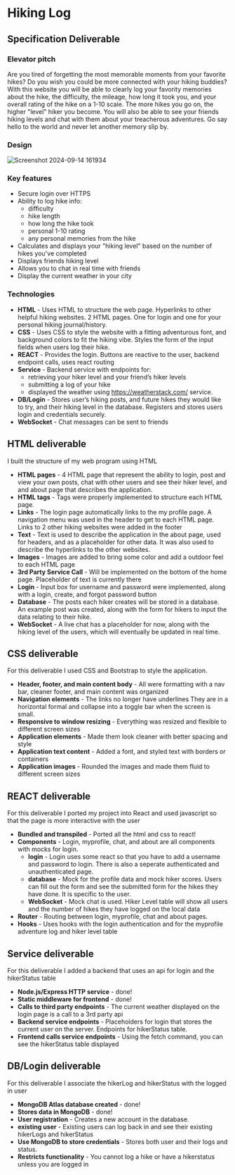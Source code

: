 # Hiking Log

## Specification Deliverable

### Elevator pitch

Are you tired of forgetting the most memorable moments from your favorite hikes? Do you wish you could be more connected with your hiking buddies? With this website you will be able to clearly log your favority memories about the hike, the difficulty, the mileage, how long it took you, and your overall rating of the hike on a 1-10 scale. The more hikes you go on, the higher "level" hiker you become. You will also be able to see your friends hiking levels and chat with them about your treacherous adventures. Go say hello to the world and never let another memory slip by.

### Design

![Screenshot 2024-09-14 161934](https://github.com/user-attachments/assets/3a41ff70-0360-406d-b88b-abe366966aae)


### Key features

- Secure login over HTTPS
- Ability to log hike info:
  - difficulty
  - hike length
  - how long the hike took
  - personal 1-10 rating
  - any personal memories from the hike
- Calculates and displays your "hiking level" based on the number of hikes you've completed
- Displays friends hiking level
- Allows you to chat in real time with friends
- Display the current weather in your city

### Technologies
- **HTML** - Uses HTML to structure the web page. Hyperlinks to other helpful hiking websites. 2 HTML pages. One for login and one for your personal hiking journal/history.
- **CSS** - Uses CSS to style the website with a fitting adventurous font, and background colors to fit the hiking vibe. Styles the form of the input fields when users log their hike.
- **REACT** - Provides the login. Buttons are reactive to the user, backend endpoint calls, uses react routing
- **Service** - Backend service with endpoints for:
  - retrieving your hiker level and your friend’s hiker levels
  - submitting a log of your hike
  - displayed the weather using https://weatherstack.com/ service.
- **DB/Login** - Stores user’s hiking posts, and future hikes they would like to try, and their hiking level in the database. Registers and stores users login and credentials securely.
- **WebSocket** - Chat messages can be sent to friends

## HTML deliverable
I built the structure of my web program using HTML

- **HTML pages** - 4 HTML page that represent the ability to login, post and view your own posts, chat with other users and see their hiker level, and and about page that describes the application.
- **HTML tags** - Tags were properly implemented to structure each HTML page.
- **Links** - The login page automatically links to the my profile page. A navigation menu was used in the header to get to each HTML page. Links to 2 other hiking websites were added in the footer
- **Text** - Text is used to describe the application in the about page, used for headers, and as a placeholder for other data. It was also used to describe the hyperlinks to the other websites.
- **Images** - Images are added to bring some color and add a outdoor feel to each HTML page
- **3rd Party Service Call** - Will be implemented on the bottom of the home page. Placeholder of text is currently there
- **Login** - Input box for username and password were implemented, along with a login, create, and forgot password button
- **Database** - The posts each hiker creates will be stored in a database. An example post was created, along with the form for hikers to input the data relating to their hike.
- **WebSocket** - A live chat has a placeholder for now, along with the hiking level of the users, which will eventually be updated in real time.

## CSS deliverable
For this deliverable I used CSS and Bootstrap to style the application.

- **Header, footer, and main content body** - All were formatting with a nav bar, cleaner footer, and main content was organized
- **Navigation elements** - The links no longer have underlines They are in a horizontal formal and collapse into a toggle bar when the screen is small.
- **Responsive to window resizing** - Everything was resized and flexible to different screen sizes
- **Application elements** - Made them look cleaner with better spacing and style
- **Application text content** - Added a font, and styled text with borders or containers
- **Application images** - Rounded the images and made them fluid to different screen sizes


## REACT deliverable
For this deliverable I ported my project into React and used javascript so that the page is more interactive with the user

- **Bundled and transpiled** - Ported all the html and css to react!
- **Components** - Login, myprofile, chat, and about are all components with mocks for login.
  - **login** - Login uses some react so that you have to add a username and password to login. There is also a seperate authenticated and unauthenticated page.
  - **database** - Mock for the profile data and mock hiker scores. Users can fill out the form and see the submitted form for the hikes they have done. It is specific to the user.
  - **WebSocket** - Mock chat is used. Hiker Level table will show all users and the number of hikes they have logged on the local data
- **Router** - Routing between login, myprofile, chat and about pages.
- **Hooks** - Uses hooks with the login authentication and for the myprofile adventure log and hiker level table

## Service deliverable

For this deliverable I added a backend that uses an api for login and the hikerStatus table

- **Node.js/Express HTTP service** - done!
- **Static middleware for frontend** - done!
- **Calls to third party endpoints** - The current weather displayed on the login page is a call to a 3rd party api
- **Backend service endpoints** - Placeholders for login that stores the current user on the server. Endpoints for hikerStatus table.
- **Frontend calls service endpoints** - Using the fetch command, you can see the hikerStatus table displayed

## DB/Login deliverable

For this deliverable I associate the hikerLog and hikerStatus with the logged in user

- **MongoDB Atlas database created** - done!
- **Stores data in MongoDB** - done!
- **User registration** - Creates a new account in the database.
- **existing user** - Existing users can log back in and see their existing hikerLogs and hikerStatus
- **Use MongoDB to store credentials** - Stores both user and their logs and status.
- **Restricts functionality** - You cannot log a hike or have a hikerstatus unless you are logged in